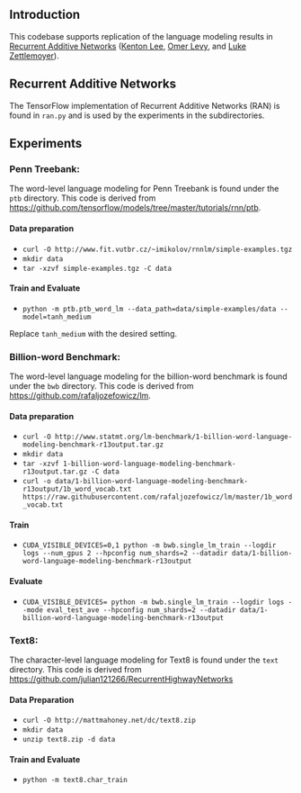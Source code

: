 ## Introduction

This codebase supports replication of the language modeling results in [Recurrent Additive Networks](https://arxiv.org/abs/1705.07393) ([Kenton Lee](http://www.kentonl.com), [Omer Levy](https://levyomer.wordpress.com), and [Luke Zettlemoyer](https://www.cs.washington.edu/people/faculty/lsz)).

## Recurrent Additive Networks
The TensorFlow implementation of Recurrent Additive Networks (RAN) is found in `ran.py` and is used by the experiments in the subdirectories.

## Experiments
### Penn Treebank:
The word-level language modeling for Penn Treebank is found under the `ptb` directory. This code is derived from https://github.com/tensorflow/models/tree/master/tutorials/rnn/ptb.

#### Data preparation
* ```curl -O http://www.fit.vutbr.cz/~imikolov/rnnlm/simple-examples.tgz```
* ```mkdir data```
* ```tar -xzvf simple-examples.tgz -C data```

#### Train and Evaluate
* `python -m ptb.ptb_word_lm --data_path=data/simple-examples/data --model=tanh_medium`

Replace `tanh_medium` with the desired setting.

### Billion-word Benchmark:
The word-level language modeling for the billion-word benchmark is found under the `bwb` directory. This code is derived from https://github.com/rafaljozefowicz/lm.

#### Data preparation
* ```curl -O http://www.statmt.org/lm-benchmark/1-billion-word-language-modeling-benchmark-r13output.tar.gz```
* ```mkdir data```
* ```tar -xzvf 1-billion-word-language-modeling-benchmark-r13output.tar.gz -C data```
* ```curl -o data/1-billion-word-language-modeling-benchmark-r13output/1b_word_vocab.txt https://raw.githubusercontent.com/rafaljozefowicz/lm/master/1b_word_vocab.txt```

#### Train
* `CUDA_VISIBLE_DEVICES=0,1 python -m bwb.single_lm_train --logdir logs --num_gpus 2 --hpconfig num_shards=2 --datadir data/1-billion-word-language-modeling-benchmark-r13output`
#### Evaluate
* `CUDA_VISIBLE_DEVICES= python -m bwb.single_lm_train --logdir logs --mode eval_test_ave --hpconfig num_shards=2 --datadir data/1-billion-word-language-modeling-benchmark-r13output`

### Text8:
The character-level language modeling for Text8 is found under the `text` directory. This code is derived from https://github.com/julian121266/RecurrentHighwayNetworks

#### Data Preparation
* ```curl -O http://mattmahoney.net/dc/text8.zip```
* ```mkdir data```
* ```unzip text8.zip -d data```

#### Train and Evaluate
* `python -m text8.char_train`

